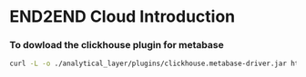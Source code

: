 # END2END Cloud Introduction

### To dowload the clickhouse plugin for metabase

```sh
curl -L -o ./analytical_layer/plugins/clickhouse.metabase-driver.jar https://github.com/ClickHouse/metabase-clickhouse-driver/releases/download/0.9.0/clickhouse.metabase-driver.jar
```